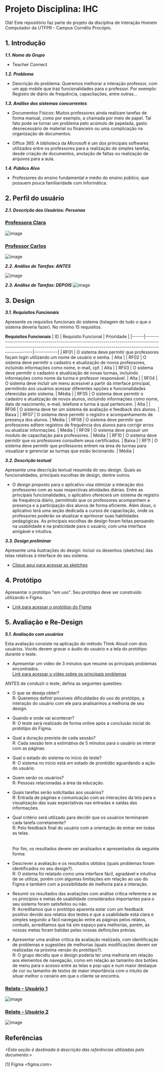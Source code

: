 

# Projeto Disciplina: IHC


Olá! Este repositório faz parte do projeto da disciplina de Interação Homem Computador da UTFPR - Campus Cornélio Procópio. 

## 1. Introdução

***1.1.  Nome do Grupo***

- Teacher Connect

***1.2.  Problema***

- Descrição do problema: Queremos melhorar a interação professor, com um app mobile que traz funcionalidades para o professor.
  Por exemplo: Registro de diário de frequência, capacitações, entre outras...

***1.3.  Análise dos sistemas concorrentes***

- Documentos Físicos: Muitos professores ainda realizam tarefas de forma manual, como por exemplo, a chamada por meio de papel. Tal fato pode se tornar um problema pelo acúmulo de papelada, gasto desnecessário de material ou financeiro ou uma complicação na organização de documentos. 

- Office 365: A biblioteca da Microsoft é um dos principais softwares utilizados entre os professores para a realização de simples tarefas, desde criação de documentos, anotação de faltas ou realização de arquivos para a aula.

***1.4.  Público Alvo***
- Professores do ensino fundamental e médio do ensino público, que possuem pouca familiaridade com informática.

## 2. Perfil do usuário

***2.1. Descrição dos Usuários: Personas***

### [Professora Clara](./Personas/Professora%20Clara.md)
![image](https://raw.githubusercontent.com/yuriGY/disciplina-ihc/main/images/persona%201.png)

### [Professor Carlos](./Personas/Professor%20Carlos.md)
![image](https://raw.githubusercontent.com/yuriGY/disciplina-ihc/main/images/persona%202.png)

***2.2. Análise de Tarefas: ANTES***

![image](https://raw.githubusercontent.com/yuriGY/disciplina-ihc/main/images/analise-tarefas-antes.png)

***2.3. Análise de Tarefas: DEPOIS***
![image](https://raw.githubusercontent.com/yuriGY/disciplina-ihc/main/images/analise-de-tarefas-depois.png)


## 3. Design

***3.1. Requisitos Funcionais***

Apresente os requisitos funcionais do sistema (listagem de tudo o que o sistema deveria fazer).  No mínimo 15 requisitos. 

**Requisitos Funcionais**
| ID   | Requisito Funcional                                                                                                                                                             | Prioridade |
|------|---------------------------------------------------------------------------------------------------------------------------------------------------------------------------------|------------|
| RF01 | O sistema deve permitir que professores façam login utilizando um nome de usuário e senha.                                                                                      | Alta       |
| RF02 | O sistema deve permitir o cadastro e atualização de novos professores, incluindo informações como nome, e-mail, cpf.                                                            | Alta       |
| RF03 | O sistema deve permitir o cadastro e atualização de novas turmas, incluindo informações como nome da turma e professor responsável.                                             | Alta       |
| RF04 | O sistema deve incluir um menu acessível a partir da interface principal, permitindo aos usuários acessar diferentes opções e funcionalidades oferecidas pelo sistema.          | Média      |
| RF05 | O sistema deve permitir o cadastro e atualização de novos alunos, incluindo informações como nome, data de nascimento, e-mail, telefone e turma à qual pertencem.               | Alta       |
| RF06 | O sistema deve ter um sistema de avaliação e feedback dos alunos.                                                                                                               | Baixa      |
| RF07 | O sistema deve permitir o registro e acompanhamento de presença dos alunos.                                                                                                     | Média      |
| RF08 | O sistema deve permitir que professores editem registros de frequência dos alunos para corrigir erros ou atualizar informações.                                                 | Média      |
| RF09 | O sistema deve possuir um modulo de capacitação para professores.                                                                                                               | Média      |
| RF10 | O sistema deve permitir que os professores consultem seus certificados.                                                                                                         | Baixa      |
| RF11 | O sistema deve permitir que professores entrem na área de turmas para visualizar e gerenciar as turmas que estão lecionando.                                                    | Média      |
    
***3.2. Descrição textual***    

Apresente uma descrição textual resumida do seu design.  Quais as funcionalidades, principais escolhas de design, dentre outros. 

- O design proposto para o aplicativo visa otimizar a interação dos professores com as suas respectivas atividades diárias. Entre as principais funcionalidades, o aplicativo oferecerá um sistema de registro de frequência diário, permitindo que os professores acompanhem a presença e a participação dos alunos de forma eficiente. Além disso, o aplicativo terá uma seção dedicada a cursos de capacitação, onde os professores poderão se atualizar e aprimorar suas habilidades pedagógicas. As principais escolhas de design foram feitas pensando na usabilidade e na praticidade para o usuário, com uma interface amigável e intuitiva.

***3.3. Design preliminar***      

Apresente uma ilustrações do design: incluir os desenhos (sketches) das telas relativas à interface do seu sistema. 
- [Clique aqui para acessar as sketches](https://github.com/yuriGY/disciplina-ihc/blob/main/ninjamock-project.pdf)

## 4. Protótipo

Apresentar o protótipo "em uso". Seu protótipo deve ser construído utilizando o Figma. 
- [Link para acessar o protótipo do Figma](https://www.figma.com/design/V6ERk0hssqPSuDTTxODIJY/Untitled?node-id=0%3A1&t=Og03IPeV5BFO8RbF-1)

## 5. Avaliação e Re-Design

***5.1. Avaliação com usuários*** 

Esta avaliação consiste na aplicação do método Think  Aloud com dois usuários. Vocês devem gravar o áudio do usuário e a tela do protótipo durante o teste.

-   Apresentar um vídeo de 3 minutos que resume os principais problemas encontrados.    
[Link para acessar o vídeo sobre os principais problemas](https://youtu.be/UYVEbVJkGns)

ANTES de conduzir o teste, defina as seguintes questões:

-   O que se deseja obter?
<br>R: Queremos definir possíveis dificuldades do uso do protótipo, a interação do usuário com ele para analisarmos a melhoria de seu design.    
-   Quando e onde vai acontecer?
<br>R: O teste será realizado de forma online após a conclusão inicial do protótipo do Figma.  
-   Qual a duração prevista de cada sessão?
<br>R: Cada sessão tem a estimativa de 5 minutos para o usuário se interar com as páginas.   
-   Qual o estado do sistema no início do teste?
<br>R: O sistema no início está em estado de prontidão aguardando a ação do usuário.   
-   Quem serão os usuários?
<br>R: Pessoas relacionadas a área da educação.       
-   Quais tarefas serão solicitadas aos usuários?
<br>R: Entrada de páginas e comunicação com as interações da tela para a visualização das suas expectativas nas entradas e saídas das informações.      
-   Qual critério será utilizado para decidir que os usuários terminaram cada tarefa corretamente?    
R: Pelo feedback final do usuário com a orientação de entrar em todas as telas.  
<br><br>Por fim, os resultados devem ser analisados e apresentados da seguinte forma:

-   Descrever  a avaliação e os resultados obtidos (quais problemas foram identificados no seu design?).
<br>R: O sistema foi relatado como uma interface fácil, agradável e intuitiva de se utilizar, porém com algumas limitações em relação ao uso do Figma e também com a possibilidade de melhoria para a interação.  
-   Resumir os resultados das avaliações com análise crítica referente e se os princípios e metas de usabilidade considerados importantes para o seu sistema foram satisfeitos ou não.
<br>R: Acreditamos que o protótipo aparenta estar com um feedback positivo devido aos relatos dos testes e que a usabilidade está clara e simples segundo a fácil navegação entre as páginas pelos relatos, contudo, acreditamos que há sim espaço para melhorias, porém, as nossas metas foram batidas pelas nossas definições prévias.
- Apresentar uma análise crítica da avaliação realizada, com identificação de problemas e sugestões de melhorias (quais modificações devem ser realizadas na próxima versão do protótipo?).
<br>R: O grupo decidiu que o design poderia ter uma melhoria em relação aos elementos de navegação, como em relação ao tamanho dos botões de menu para o acesso entre as telas e pop-ups e num maior destaque de cor ou tamanho de textos de maior importância com o intuito de situar melhor o cenário em que o cliente se encontra.


### [Relato - Usuário 1](./relatos-teste/usuário_1_.md)

![image](https://raw.githubusercontent.com/yuriGY/disciplina-ihc/main/images/Usu%C3%A1rio%201.png)

### [Relato - Usuário 2](./relatos-teste/usuario_2.md)
![image](https://raw.githubusercontent.com/yuriGY/disciplina-ihc/main/images/Usu%C3%A1rio%202.png)


## Referências
*<Esta seção é destinada à descrição das referências utilizadas pelo documento:>*

[1] Figma <figma.com>
